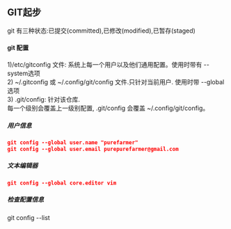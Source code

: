 ## GIT起步
git 有三种状态:已提交(committed),已修改(modified),已暂存(staged)<br>

#### git 配置
1)/etc/gitconfig 文件: 系统上每一个用户以及他们通用配置。使用时带有 -- system选项<br>
2) ~/.gitconfig 或 ~/.config/git/config 文件.只针对当前用户. 使用时带 --global 选项<br>
3) .git/config: 针对该仓库.<br>
 每一个级别会覆盖上一级别配置, .git/config 会覆盖 ~/.config/git/config。<br>

 ##### 用户信息
 ``` json
 git config --global user.name "purefarmer"
 git config --global user.email purepurefarmer@gmail.com
 ```
 ##### 文本编辑器
 ``` json
 git config --global core.editor vim
 ```
 ##### 检查配置信息

 git config --list
